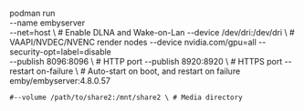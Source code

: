 podman run \
    --name embyserver \
    --net=host \ # Enable DLNA and Wake-on-Lan
    --device /dev/dri:/dev/dri \ # VAAPI/NVDEC/NVENC render nodes
    --device nvidia.com/gpu=all --security-opt=label=disable \
    --publish 8096:8096 \ # HTTP port
    --publish 8920:8920 \ # HTTPS port
    --restart on-failure \ # Auto-start on boot, and restart on failure
    emby/embyserver:4.8.0.57

    #--volume /path/to/share2:/mnt/share2 \ # Media directory
